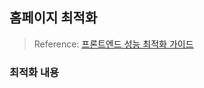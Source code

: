 ## 홈페이지 최적화

> Reference: [프론트엔드 성능 최적화 가이드](https://product.kyobobook.co.kr/detail/S000200178292)

### 최적화 내용
